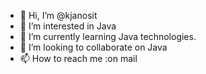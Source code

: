 - 👋 Hi, I’m @kjanosit
- 👀 I’m interested in Java
- 🌱 I’m currently learning Java technologies.
- 💞️ I’m looking to collaborate on Java
- 📫 How to reach me :on mail

<!---
kjanosit/kjanosit is a ✨ special ✨ repository because its `README.md` (this file) appears on your GitHub profile.
You can click the Preview link to take a look at your changes.
--->

